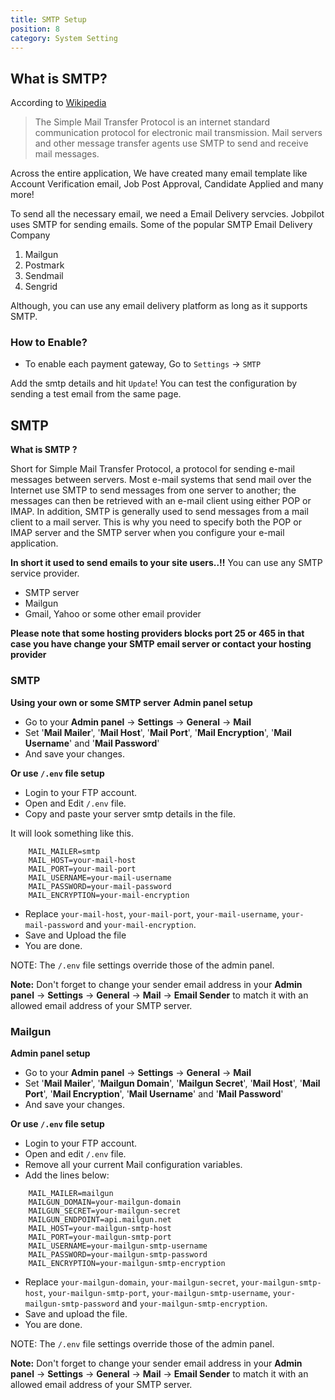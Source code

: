 ```yaml
---
title: SMTP Setup
position: 8
category: System Setting
---
```


## What is SMTP?
According to [Wikipedia](https://en.wikipedia.org/wiki/Simple_Mail_Transfer_Protocol)
> The Simple Mail Transfer Protocol is an internet standard communication protocol for electronic mail transmission. Mail servers and other message transfer agents use SMTP to send and receive mail messages.

Across the entire application, We have created many email template like Account Verification email, Job Post Approval, Candidate Applied and many more! 

To send all the necessary email, we need a Email Delivery servcies. Jobpilot uses SMTP for sending emails. Some of the popular SMTP Email Delivery Company

1. Mailgun
2. Postmark
3. Sendmail
4. Sengrid

Although, you can use any email delivery platform as long as it supports SMTP. 

### How to Enable?
- To enable each payment gateway, Go to `Settings` -> `SMTP`

Add the smtp details and hit `Update`! You can test the configuration by sending a test email from the same page. 


SMTP
----

**What is SMTP ?**  

Short for Simple Mail Transfer Protocol, a protocol for sending e-mail messages between servers. Most e-mail systems that send mail over the Internet use SMTP to send messages from one server to another; the messages can then be retrieved with an e-mail client using either POP or IMAP. In addition, SMTP is generally used to send messages from a mail client to a mail server. This is why you need to specify both the POP or IMAP server and the SMTP server when you configure your e-mail application.

**In short it used to send emails to your site users..!!** You can use any SMTP service provider.

*   SMTP server
*   Mailgun
*   Gmail, Yahoo or some other email provider

**Please note that some hosting providers blocks port 25 or 465 in that case you have change your SMTP email server or contact your hosting provider**

### SMTP

**Using your own or some SMTP server** **Admin panel setup**

*   Go to your **Admin panel** -> **Settings** -> **General** -> **Mail**
*   Set '**Mail Mailer**', '**Mail Host**', '**Mail Port**', '**Mail Encryption**', '**Mail Username**' and '**Mail Password**'
*   And save your changes.

**Or use `/.env` file setup**

*   Login to your FTP account.
*   Open and Edit `/.env` file.
*   Copy and paste your server smtp details in the file.

It will look something like this.
```
    MAIL_MAILER=smtp
    MAIL_HOST=your-mail-host
    MAIL_PORT=your-mail-port
    MAIL_USERNAME=your-mail-username
    MAIL_PASSWORD=your-mail-password
    MAIL_ENCRYPTION=your-mail-encryption
```

*   Replace `your-mail-host`, `your-mail-port`, `your-mail-username`, `your-mail-password` and `your-mail-encryption`.
*   Save and Upload the file
*   You are done.

NOTE: The `/.env` file settings override those of the admin panel.


**Note:** Don't forget to change your sender email address in your **Admin panel** -> **Settings** -> **General** -> **Mail** -> **Email Sender** to match it with an allowed email address of your SMTP server.

### Mailgun

**Admin panel setup**

*   Go to your **Admin panel** -> **Settings** -> **General** -> **Mail**
*   Set '**Mail Mailer**', '**Mailgun Domain**', '**Mailgun Secret**', '**Mail Host**', '**Mail Port**', '**Mail Encryption**', '**Mail Username**' and '**Mail Password**'
*   And save your changes.

**Or use `/.env` file setup**

*   Login to your FTP account.
*   Open and edit `/.env` file.
*   Remove all your current Mail configuration variables.
*   Add the lines below:
```
    MAIL_MAILER=mailgun
    MAILGUN_DOMAIN=your-mailgun-domain
    MAILGUN_SECRET=your-mailgun-secret
    MAILGUN_ENDPOINT=api.mailgun.net
    MAIL_HOST=your-mailgun-smtp-host
    MAIL_PORT=your-mailgun-smtp-port
    MAIL_USERNAME=your-mailgun-smtp-username
    MAIL_PASSWORD=your-mailgun-smtp-password
    MAIL_ENCRYPTION=your-mailgun-smtp-encryption
```

*   Replace `your-mailgun-domain`, `your-mailgun-secret`, `your-mailgun-smtp-host`, `your-mailgun-smtp-port`, `your-mailgun-smtp-username`, `your-mailgun-smtp-password` and `your-mailgun-smtp-encryption`.
*   Save and upload the file.
*   You are done.

NOTE: The `/.env` file settings override those of the admin panel.

**Note:** Don't forget to change your sender email address in your **Admin panel** -> **Settings** -> **General** -> **Mail** -> **Email Sender** to match it with an allowed email address of your SMTP server.
